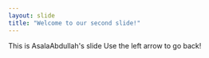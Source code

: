 ```yaml
---
layout: slide
title: "Welcome to our second slide!"
---
```

This is AsalaAbdullah's slide
Use the left arrow to go back!